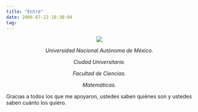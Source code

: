 ```yaml
---
title: "Entré"
date: 2006-07-22 18:38:04
tag: 
---
```

<p align="center"><a target="_blank" href="http://www.unam.mx/"><img src="http://www.damog.net/files/misc/escudo-unam.jpg"/></a></p>
<p align="center"><em>Universidad Nacional Autónoma de México.</em></p>
<p align="center"><em>Ciudad Universitaria.</em></p>
<p align="center"><em>Facultad de Ciencias.</em></p>
<p align="center"><em>Matemáticas.</em></p>
<p align="left">Gracias a todos los que me apoyaron, ustedes saben quiénes son y ustedes saben cuánto los quiero.</p>
